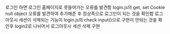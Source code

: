 로그인 하면 로그인 홈페이지로 못들어가는 오류를 발견함
login.js의 get, set Cookie null object 오류를 발견하여 추가해준 후 정상족으로 로그인이 되는 것을 확인함
로그아웃시 세션이 삭제되는 기능이 login.js의 check input()으로 구현이 안되는 것을 확인후 login2로 나뉘어서 로그아웃시 세션 삭제 구현
